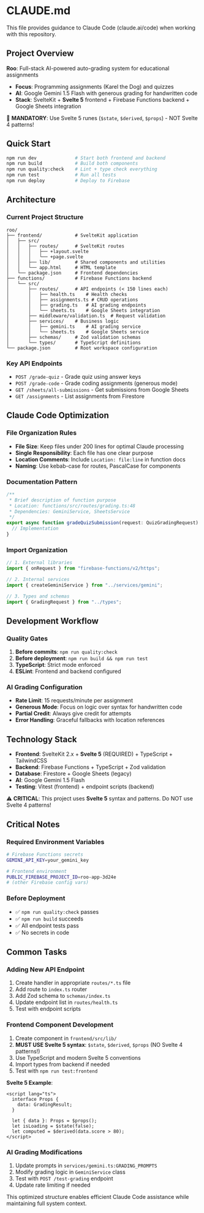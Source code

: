 # CLAUDE.md

This file provides guidance to Claude Code (claude.ai/code) when working with this repository.

## Project Overview

**Roo**: Full-stack AI-powered auto-grading system for educational assignments
- **Focus**: Programming assignments (Karel the Dog) and quizzes
- **AI**: Google Gemini 1.5 Flash with generous grading for handwritten code
- **Stack**: SvelteKit + **Svelte 5** frontend + Firebase Functions backend + Google Sheets integration

🚨 **MANDATORY**: Use Svelte 5 runes (`$state`, `$derived`, `$props`) - NOT Svelte 4 patterns!

## Quick Start

```bash
npm run dev              # Start both frontend and backend
npm run build            # Build both components  
npm run quality:check    # Lint + type check everything
npm run test             # Run all tests
npm run deploy           # Deploy to Firebase
```

## Architecture

### Current Project Structure
```
roo/
├── frontend/            # SvelteKit application
│   ├── src/
│   │   ├── routes/      # SvelteKit routes
│   │   │   ├── +layout.svelte
│   │   │   └── +page.svelte
│   │   ├── lib/         # Shared components and utilities
│   │   └── app.html     # HTML template
│   └── package.json     # Frontend dependencies
├── functions/           # Firebase Functions backend
│   └── src/
│       ├── routes/      # API endpoints (< 150 lines each)
│       │   ├── health.ts    # Health checks
│       │   ├── assignments.ts # CRUD operations
│       │   ├── grading.ts   # AI grading endpoints
│       │   └── sheets.ts    # Google Sheets integration
│       ├── middleware/validation.ts  # Request validation
│       ├── services/    # Business logic
│       │   ├── gemini.ts    # AI grading service
│       │   └── sheets.ts    # Google Sheets service
│       ├── schemas/     # Zod validation schemas
│       └── types/       # TypeScript definitions
└── package.json         # Root workspace configuration
```

### Key API Endpoints
- `POST /grade-quiz` - Grade quiz using answer keys
- `POST /grade-code` - Grade coding assignments (generous mode)
- `GET /sheets/all-submissions` - Get submissions from Google Sheets
- `GET /assignments` - List assignments from Firestore

## Claude Code Optimization

### File Organization Rules
- **File Size**: Keep files under 200 lines for optimal Claude processing
- **Single Responsibility**: Each file has one clear purpose
- **Location Comments**: Include `Location: file:line` in function docs
- **Naming**: Use kebab-case for routes, PascalCase for components

### Documentation Pattern
```typescript
/**
 * Brief description of function purpose
 * Location: functions/src/routes/grading.ts:48
 * Dependencies: GeminiService, SheetsService
 */
export async function gradeQuizSubmission(request: QuizGradingRequest) {
  // Implementation
}
```

### Import Organization
```typescript
// 1. External libraries
import { onRequest } from "firebase-functions/v2/https";

// 2. Internal services  
import { createGeminiService } from "../services/gemini";

// 3. Types and schemas
import { GradingRequest } from "../types";
```

## Development Workflow

### Quality Gates
1. **Before commits**: `npm run quality:check`
2. **Before deployment**: `npm run build && npm run test`
3. **TypeScript**: Strict mode enforced
4. **ESLint**: Frontend and backend configured

### AI Grading Configuration
- **Rate Limit**: 15 requests/minute per assignment
- **Generous Mode**: Focus on logic over syntax for handwritten code
- **Partial Credit**: Always give credit for attempts
- **Error Handling**: Graceful fallbacks with location references

## Technology Stack

- **Frontend**: SvelteKit 2.x + **Svelte 5** (REQUIRED) + TypeScript + TailwindCSS
- **Backend**: Firebase Functions + TypeScript + Zod validation
- **Database**: Firestore + Google Sheets (legacy)
- **AI**: Google Gemini 1.5 Flash
- **Testing**: Vitest (frontend) + endpoint scripts (backend)

⚠️ **CRITICAL**: This project uses **Svelte 5** syntax and patterns. Do NOT use Svelte 4 patterns!

## Critical Notes

### Required Environment Variables
```bash
# Firebase Functions secrets
GEMINI_API_KEY=your_gemini_key

# Frontend environment  
PUBLIC_FIREBASE_PROJECT_ID=roo-app-3d24e
# (other Firebase config vars)
```

### Before Deployment
- ✅ `npm run quality:check` passes
- ✅ `npm run build` succeeds 
- ✅ All endpoint tests pass
- ✅ No secrets in code

## Common Tasks

### Adding New API Endpoint
1. Create handler in appropriate `routes/*.ts` file
2. Add route to `index.ts` router
3. Add Zod schema to `schemas/index.ts`
4. Update endpoint list in `routes/health.ts`
5. Test with endpoint scripts

### Frontend Component Development
1. Create component in `frontend/src/lib/`
2. **MUST USE Svelte 5 syntax**: `$state`, `$derived`, `$props` (NO Svelte 4 patterns!)
3. Use TypeScript and modern Svelte 5 conventions
4. Import types from backend if needed
5. Test with `npm run test:frontend`

**Svelte 5 Example**:
```svelte
<script lang="ts">
  interface Props {
    data: GradingResult;
  }
  
  let { data }: Props = $props();
  let isLoading = $state(false);
  let computed = $derived(data.score > 80);
</script>
```

### AI Grading Modifications
1. Update prompts in `services/gemini.ts:GRADING_PROMPTS`
2. Modify grading logic in `GeminiService` class
3. Test with `POST /test-grading` endpoint
4. Update rate limiting if needed

This optimized structure enables efficient Claude Code assistance while maintaining full system context.